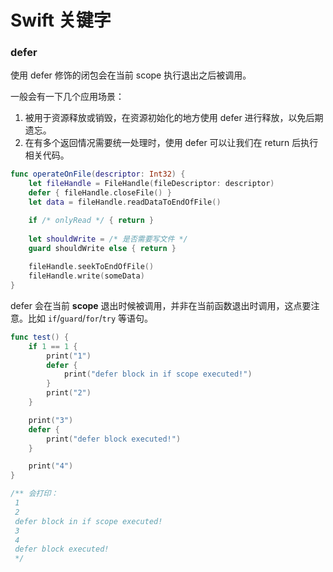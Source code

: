 # Swift 关键字

### defer

使用 defer 修饰的闭包会在当前 scope 执行退出之后被调用。

一般会有一下几个应用场景：

1. 被用于资源释放或销毁，在资源初始化的地方使用 defer 进行释放，以免后期遗忘。
2. 在有多个返回情况需要统一处理时，使用 defer 可以让我们在 return 后执行相关代码。

```swift
func operateOnFile(descriptor: Int32) {
    let fileHandle = FileHandle(fileDescriptor: descriptor)
    defer { fileHandle.closeFile() }
    let data = fileHandle.readDataToEndOfFile()

    if /* onlyRead */ { return }
    
    let shouldWrite = /* 是否需要写文件 */
    guard shouldWrite else { return }
    
    fileHandle.seekToEndOfFile()
    fileHandle.write(someData)
}
```

defer 会在当前 **scope** 退出时候被调用，并非在当前函数退出时调用，这点要注意。比如 `if`/`guard`/`for`/`try` 等语句。

```swift
func test() {
    if 1 == 1 {
        print("1")
        defer {
            print("defer block in if scope executed!")
        }
        print("2")
    }

    print("3")
    defer {
        print("defer block executed!")
    }

    print("4")
}

/** 会打印：
 1
 2
 defer block in if scope executed!
 3
 4
 defer block executed!
 */
```
